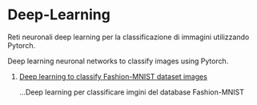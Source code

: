 # Deep-Learning
Reti neuronali deep learning per la classificazione di immagini utilizzando Pytorch.

Deep learning neuronal networks to classify images using Pytorch.

1. [Deep learning to classify Fashion-MNIST dataset images](../master/Fashion-MNIST%20classification.ipynb) 

   ...Deep learning per classificare imgini del database Fashion-MNIST
